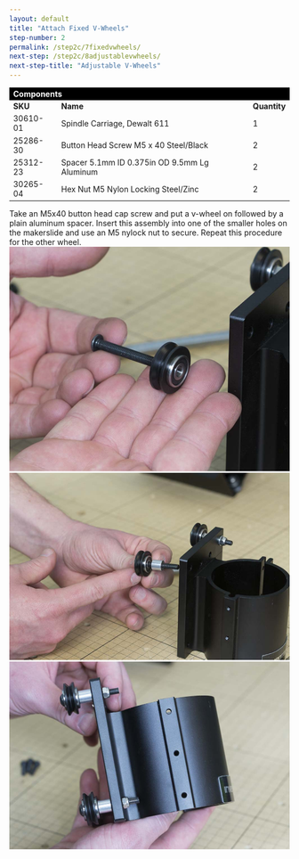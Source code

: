 ```yaml
---
layout: default
title: "Attach Fixed V-Wheels"
step-number: 2
permalink: /step2c/7fixedvwheels/
next-step: /step2c/8adjustablevwheels/
next-step-title: "Adjustable V-Wheels"
---
```


<table>
<tr><td style="color:#fff;background: #000;" colspan="3"><b>Components</b></td></tr>
	<tr>
		<td><b>SKU</b></td>
		<td><b>Name</b></td>
		<td><b>Quantity</b></td>
	</tr>
<tr>
<td>30610-01</td>
<td>Spindle Carriage, Dewalt 611</td>
<td>1</td>
</tr>
<tr>
<td>25286-30</td>
<td>Button Head Screw M5 x 40 Steel/Black</td>
<td>2</td>
</tr>
<tr>
<td>25312-23</td>
<td>Spacer 5.1mm ID 0.375in OD 9.5mm Lg Aluminum</td>
<td>2</td>
</tr>
<tr>
<td>30265-04</td>
<td>Hex Nut M5 Nylon Locking Steel/Zinc</td>
<td>2</td>
</tr>
</table>
Take an M5x40 button head cap screw and put a v-wheel on followed by a plain aluminum spacer. Insert this assembly into one of the smaller holes on the makerslide and use an M5 nylock nut to secure. Repeat this procedure for the other wheel.
<img src="../../step2/photo/jpfs_DSC2747.jpg">
<img src="../../step2/photo/jpfs_DSC2748.jpg">
<img src="../../step2/photo/jpfs_DSC2749.jpg">